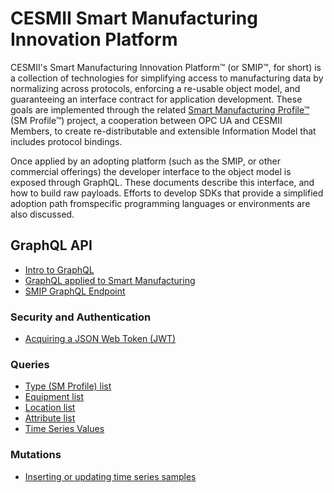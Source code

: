# CESMII Smart Manufacturing Innovation Platform
CESMII's Smart Manufacturing Innovation Platform™ (or SMIP™, for short) is a collection of technologies for simplifying access to manufacturing data by normalizing across protocols, enforcing a re-usable object model, and guaranteeing an interface contract for application development. These goals are implemented through the related [Smart Manufacturing Profile™](https://github.com/cesmii/SMProfiles) (SM Profile™) project, a cooperation between OPC UA and CESMII Members, to create re-distributable and extensible Information Model that includes protocol bindings. 

Once applied by an adopting platform (such as the SMIP, or other commercial offerings) the developer interface to the object model is exposed through GraphQL. These documents describe this interface, and how to build raw payloads. Efforts to develop SDKs that provide a simplified adoption path fromspecific programming languages or environments are also discussed.

## GraphQL API
* [Intro to GraphQL](intro.md)
* [GraphQL applied to Smart Manufacturing](graphql-and-manufacturing)
* [SMIP GraphQL Endpoint](smip-graphql.md)

### Security and Authentication
* [Acquiring a JSON Web Token (JWT)](jwt.md)

### Queries
* [Type (SM Profile) list](queries.md#query-types)
* [Equipment list](queries.md#query-equipment)
* [Location list](queries.md#query-locations)
* [Attribute list](queries.md#query-attributes)
* [Time Series Values](queries.md#query-timeseries)

### Mutations
* [Inserting or updating time series samples](mutations.md)